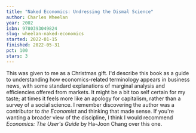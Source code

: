 ```yaml
---
title: "Naked Economics: Undressing the Dismal Science"
author: Charles Wheelan
year: 2002
isbn: 9780393049824
slug: wheelan-naked-economics
started: 2022-01-15
finished: 2022-05-31
pct: 100
stars: 3
---
```


This was given to me as a Christmas gift. I'd describe this book as a guide to understanding how economics-related terminology appears in business news, with some standard explanations of marginal analysis and efficiencies offered from markets. It might be a bit too self certain for my taste; at times it feels more like an apology for capitalism, rather than a survey of a social science. I remember discovering the author was a contributor to <em>the Economist</em> and thinking that made sense. If you're wanting a broader view of the discipline, I think I would recommend <em>Economics: The User's Guide</em> by Ha-Joon Chang over this one.
